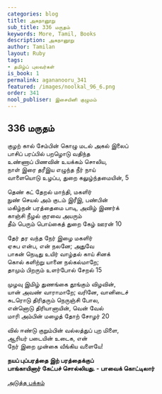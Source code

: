 ```yaml
---
categories: blog
title: அகநானூறு
sub_title: 336 மருதம்
keywords: More, Tamil, Books
description: அகநானூறு
author: Tamilan
layout: Ruby
tags:
- தமிழ்ப் புலவர்கள்
is_book: 1
permalink: agananooru_341
featured: /images/noolkal_96_6.png
order: 341
nool_publiser: இசையினி குழுமம்
---
```



## 336 மருதம்

குழற் கால் சேம்பின் கொழு மடல் அகல் இலைப்  
பாசிப் பரப்பில் பறழொடு வதிந்த  
உண்ணாப் பிணவின் உயக்கம் சொலிய,  
நாள் இரை தரீஇய எழுந்த நீர் நாய்  
வாளையொடு உழப்ப, துறை கலுழ்ந்தமையின், 5

தெண் கட் தேறல் மாந்தி, மகளிர்  
நுண் செயல் அம் குடம் இரீஇ, பண்பின்  
மகிழ்நன் பரத்தைமை பாடி, அவிழ் இணர்க்  
காஞ்சி நீழல் குரவை அயரும்  
தீம் பெரும் பொய்கைத் துறை கேழ் ஊரன் 10

தேர் தர வந்த நேர் இழை மகளிர்  
ஏசுப என்ப, என் நலனே; அதுவே  
பாகன் நெடிது உயிர் வாழ்தல் காய் சினக்  
கொல் களிற்று யானை நல்கல்மாறே;  
தாமும் பிறரும் உளர்போல் சேறல் 15

முழவு இமிழ் துணங்கை தூங்கும் விழவின்,  
யான் அவண் வாராமாறே; வரினே, வானிடைச்  
சுடரொடு திரிதரும் நெருஞ்சி போல,  
என்னொடு திரியானாயின், வென் வேல்  
மாரி அம்பின் மழைத் தோற் சோழர் 20

வில் ஈண்டு குறும்பின் வல்லத்துப் புற மிளை,  
ஆரியர் படையின் உடைக, என்  
நேர் இறை முன்கை வீங்கிய வளையே!

**நயப் புப்பரத்தை இற் பரத்தைக்குப்  
பாங்காயினார் கேட்பச் சொல்லியது. - பாவைக் கொட்டிலார்**

[அடுத்த பக்கம்](agananooru_342)